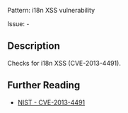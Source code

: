 Pattern: i18n XSS vulnerability

Issue: -

## Description

Checks for i18n XSS (CVE-2013-4491).

## Further Reading

* [NIST - CVE-2013-4491](https://nvd.nist.gov/vuln/detail/CVE-2013-4491)